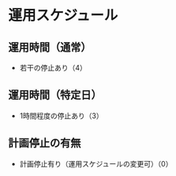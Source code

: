 # 運用スケジュール

## 運用時間（通常）

* 若干の停止あり（4）

## 運用時間（特定日）

* 1時間程度の停止あり（3）

## 計画停止の有無

* 計画停止有り（運用スケジュールの変更可）（0）
